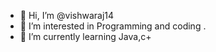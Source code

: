 - 👋 Hi, I’m @vishwaraj14
- 👀 I’m interested in Programming and coding .
- 🌱 I’m currently learning Java,c+

<!---
vishwaraj14/vishwaraj14 is a ✨ special ✨ repository because its `README.md` (this file) appears on your GitHub profile.
You can click the Preview link to take a look at your changes.
--->
